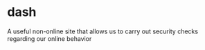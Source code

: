 # dash
A useful non-online site that allows us to carry out security checks regarding our online behavior

